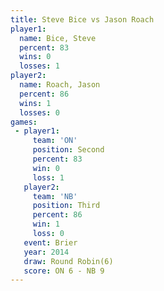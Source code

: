 ```yaml
---
title: Steve Bice vs Jason Roach
player1:            
  name: Bice, Steve 
  percent: 83       
  wins: 0           
  losses: 1         
player2:            
  name: Roach, Jason
  percent: 86       
  wins: 1           
  losses: 0         
games:
 - player1:          
     team: 'ON'      
     position: Second
     percent: 83     
     win: 0          
     loss: 1         
   player2:         
     team: 'NB'     
     position: Third
     percent: 86    
     win: 1         
     loss: 0        
   event: Brier        
   year: 2014          
   draw: Round Robin(6)
   score: ON 6 - NB 9  
---
```

